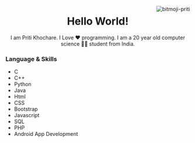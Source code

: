 <img align="right" src="https://i.ibb.co/KsWjkZN/bitmoji-priti.png" alt="bitmoji-priti" border="0"></a>
<h1 align="center">Hello World!</h1>
<p align="center"> I am Priti Khochare. I Love ❤️ programming. I am a 20 year old computer science 👩‍💻 student from India. </p>
<h3> Language & Skills </h3>
<ul>
<li>C</li>
<li>C++</li>
<li>Python</li>
<li>Java</li>
<li>Html</li>
<li>CSS</li>
<li>Bootstrap</li>
<li>Javascript</li>
<!--<li>Jquery</li>-->
<li>SQL</li>  
<li>PHP</li>
<li>Android App Development</li>
</ul>
